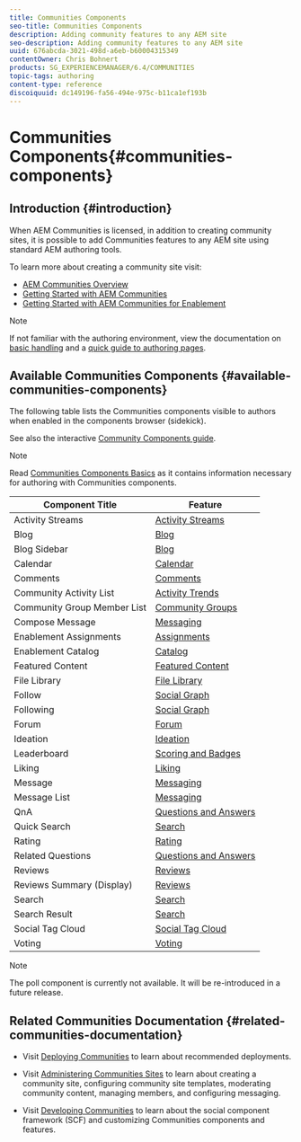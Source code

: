 ```yaml
---
title: Communities Components
seo-title: Communities Components
description: Adding community features to any AEM site 
seo-description: Adding community features to any AEM site 
uuid: 676abcda-3021-498d-a6eb-b60004315349
contentOwner: Chris Bohnert
products: SG_EXPERIENCEMANAGER/6.4/COMMUNITIES
topic-tags: authoring
content-type: reference
discoiquuid: dc149196-fa56-494e-975c-b11ca1ef193b
---
```


# Communities Components{#communities-components}

## Introduction {#introduction}

When AEM Communities is licensed, in addition to creating community sites, it is possible to add Communities features to any AEM site using standard AEM authoring tools.

To learn more about creating a community site visit:

* [AEM Communities Overview](/help/communities/overview.md)
* [Getting Started with AEM Communities](/help/communities/getting-started.md)
* [Getting Started with AEM Communities for Enablement](/help/communities/getting-started-enablement.md)

>[!NOTE]
>
>If not familiar with the authoring environment, view the documentation on [basic handling](/help/sites-authoring/basic-handling.md) and a [quick guide to authoring pages](/help/sites-authoring/qg-page-authoring.md).

## Available Communities Components {#available-communities-components}

The following table lists the Communities components visible to authors when enabled in the components browser (sidekick).

See also the interactive [Community Components guide](/help/communities/components-guide.md).

>[!NOTE]
>
>Read [Communities Components Basics](/help/communities/basics.md) as it contains information necessary for authoring with Communities components.

| **Component Title** |**Feature** |
|---|---|
| Activity Streams | [Activity Streams](/help/communities/activities.md) |
| Blog | [Blog](/help/communities/blog-feature.md) |
| Blog Sidebar | [Blog](/help/communities/blog-feature.md) |
| Calendar | [Calendar](/help/communities/calendar.md) |
| Comments | [Comments](/help/communities/comments.md) |
| Community Activity List | [Activity Trends](/help/communities/trends.md) |
| Community Group Member List | [Community Groups](/help/communities/creating-groups.md) |
| Compose Message | [Messaging](/help/communities/configure-messaging.md) |
| Enablement Assignments | [Assignments](/help/communities/assignments.md) |
| Enablement Catalog | [Catalog](/help/communities/catalog.md) |
| Featured Content | [Featured Content](/help/communities/featured.md) |
| File Library | [File Library](/help/communities/file-library.md) |
| Follow | [Social Graph](/help/communities/socialgraph.md) |
| Following | [Social Graph](/help/communities/socialgraph.md) |
| Forum | [Forum](/help/communities/forum.md) |
| Ideation | [Ideation](/help/communities/ideation-feature.md) |
| Leaderboard | [Scoring and Badges](/help/communities/enabling-leaderboard.md) |
| Liking | [Liking](/help/communities/liking.md) |
| Message | [Messaging](/help/communities/configure-messaging.md) |
| Message List | [Messaging](/help/communities/configure-messaging.md) |
| QnA | [Questions and Answers](/help/communities/working-with-qna.md) |
| Quick Search | [Search](/help/communities/search.md) |
| Rating | [Rating](/help/communities/rating.md) |
| Related Questions | [Questions and Answers](/help/communities/working-with-qna.md) |
| Reviews | [Reviews](/help/communities/reviews.md) |
| Reviews Summary (Display) | [Reviews](/help/communities/reviews.md) |
| Search | [Search](/help/communities/search.md) |
| Search Result | [Search](/help/communities/search.md) |
| Social Tag Cloud | [Social Tag Cloud](/help/communities/tagcloud.md) |
| Voting | [Voting](/help/communities/voting.md) |

>[!NOTE]
>
>The poll component is currently not available. It will be re-introduced in a future release.

## Related Communities Documentation {#related-communities-documentation}

* Visit [Deploying Communities](/help/communities/deploy-communities.md) to learn about recommended deployments.

* Visit [Administering Communities Sites](/help/communities/administer-landing.md) to learn about creating a community site, configuring community site templates, moderating community content, managing members, and configuring messaging.

* Visit [Developing Communities](/help/communities/communities.md) to learn about the social component framework (SCF) and customizing Communities components and features.

